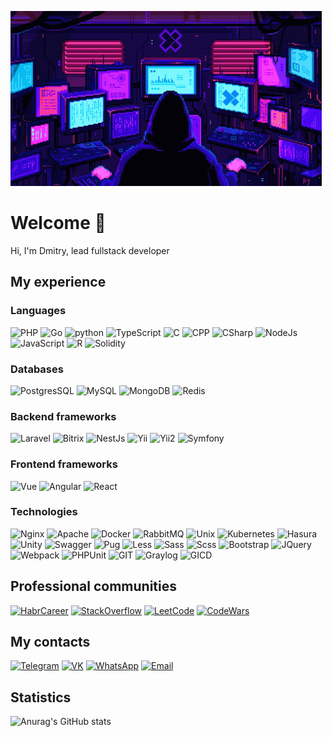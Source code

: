 ![Header](https://raw.githubusercontent.com/Brotiger/Brotiger/main/assets/header.gif)
# Welcome 👋
Hi, I'm Dmitry, lead fullstack developer

## My experience
### Languages
![PHP](https://img.shields.io/badge/PHP-1437AD?style=for-the-badge&logo=php&logoColor=FFFFFF)
![Go](https://img.shields.io/badge/go-4A5ED7?style=for-the-badge&logo=go&logoColor=FFFFFF)
![python](https://img.shields.io/badge/python-0969A2?style=for-the-badge&logo=python&logoColor=FFFFFF)
![TypeScript](https://img.shields.io/badge/TypeScript-007ACC?style=for-the-badge&logo=typescript&logoColor=FFFFFF)
![C](https://img.shields.io/badge/C-4869D6?style=for-the-badge&logo=c&logoColor=FFFFFF)
![CPP](https://img.shields.io/badge/C++-600CAC?style=for-the-badge)
![CSharp](https://img.shields.io/badge/CSharp-8106A9?style=for-the-badge&logo=csharp&logoColor=FFFFFF)
![NodeJs](https://img.shields.io/badge/Node.js-43853D?style=for-the-badge&logo=node.js&logoColor=FFFFFF)
![JavaScript](https://img.shields.io/badge/JavaScript-FFFF00?style=for-the-badge&logo=JavaScript&logoColor=000000)
![R](https://img.shields.io/badge/R-6B6B6B?style=for-the-badge&logo=r&logoColor=FFFFFF)
![Solidity](https://img.shields.io/badge/Solidity-000000?style=for-the-badge&logo=solidity&logoColor=FFFFFF)

### Databases
![PostgresSQL](https://img.shields.io/badge/Postgresql-%23316192?style=for-the-badge&logo=postgresql&logoColor=FFFFFF)
![MySQL](https://img.shields.io/badge/MySQL-003545?style=for-the-badge&logo=mysql&logoColor=white)
![MongoDB](https://img.shields.io/badge/MongoDB-%234ea94b?style=for-the-badge&logo=mongodb&logoColor=FFFFFF)
![Redis](https://img.shields.io/badge/Redis-%23DD0031?style=for-the-badge&logo=redis&logoColor=white)

### Backend frameworks
![Laravel](https://img.shields.io/badge/Laravel-D6D6D6?style=for-the-badge&logo=laravel&logoColor=%23E0234E)
![Bitrix](https://img.shields.io/badge/Bitrix-437DD4?style=for-the-badge)
![NestJs](https://img.shields.io/badge/NestJs-%23E0234E?style=for-the-badge&logo=nestjs&logoColor=FFFFFF)
![Yii](https://img.shields.io/badge/Yii-FF7400?style=for-the-badge)
![Yii2](https://img.shields.io/badge/Yii2-FF9200?style=for-the-badge)
![Symfony](https://img.shields.io/badge/Symfony-000000?style=for-the-badge&logo=symfony&logoColor=FFFFFF)

### Frontend frameworks
![Vue](https://img.shields.io/badge/Vue-78E700?style=for-the-badge)
![Angular](https://img.shields.io/badge/Angular-%23E0234E?style=for-the-badge&logo=angular&logoColor=FFFFFF)
![React](https://img.shields.io/badge/React-000000?style=for-the-badge&logo=react&logoColor=FFFFFF)

### Technologies
![Nginx](https://img.shields.io/badge/Nginx-43853D?style=for-the-badge&logo=nginx&logoColor=FFFFFF)
![Apache](https://img.shields.io/badge/Apache-CB0077?style=for-the-badge&logo=apache&logoColor=FFFFFF)
![Docker](https://img.shields.io/badge/Docker-2A17B1?style=for-the-badge&logo=docker&logoColor=FFFFFF)
![RabbitMQ](https://img.shields.io/badge/RabbitMQ-%23E0234E?style=for-the-badge&logo=rabbitmq&logoColor=FFFFFF)
![Unix](https://img.shields.io/badge/Unix-FFFF00?style=for-the-badge&logo=linux&logoColor=000000)
![Kubernetes](https://img.shields.io/badge/Kubernetes-007ACC?style=for-the-badge&logo=kubernetes&logoColor=FFFFFF)
![Hasura](https://img.shields.io/badge/Hasura-%23316192?style=for-the-badge&logo=hasura&logoColor=FFFFFF)
![Unity](https://img.shields.io/badge/Unity-000000?style=for-the-badge&logo=unity&logoColor=FFFFFF)
![Swagger](https://img.shields.io/badge/Swagger-%234ea94b?style=for-the-badge&logo=swagger&logoColor=FFFFFF)
![Pug](https://img.shields.io/badge/Pug-FFC600?style=for-the-badge&logo=pug&logoColor=FFFFFF)
![Less](https://img.shields.io/badge/Less-4A5ED7?style=for-the-badge&logo=less&logoColor=FFFFFF)
![Sass](https://img.shields.io/badge/Sass-B70094?style=for-the-badge&logo=sass&logoColor=FFFFFF)
![Scss](https://img.shields.io/badge/Scss-600CAC?style=for-the-badge)
![Bootstrap](https://img.shields.io/badge/Bootstrap-8506A9?style=for-the-badge&logo=bootstrap&logoColor=FFFFFF)
![JQuery](https://img.shields.io/badge/JQuery-%23316192?style=for-the-badge&logo=jquery&logoColor=FFFFFF)
![Webpack](https://img.shields.io/badge/Webpack-4286D3?style=for-the-badge&logo=webpack&logoColor=FFFFFF)
![PHPUnit](https://img.shields.io/badge/PHPUnit-4869D6?style=for-the-badge)
![GIT](https://img.shields.io/badge/GIT-%23DD0031?style=for-the-badge&logo=git&logoColor=FFFFFF)
![Graylog](https://img.shields.io/badge/Graylog-6B6B6B?style=for-the-badge&logo=graylog&logoColor=FFFFFF)
![GICD](https://img.shields.io/badge/CI/CD-FF7400?style=for-the-badge&logo=gitlab&logoColor=FFFFFF)

## Professional communities
[![HabrCareer](https://img.shields.io/badge/HabrCareer-4286D3?style=for-the-badge&logo=habr&logoColor=FFFFFF)](https://career.habr.com/brotiger63)
[![StackOverflow](https://img.shields.io/badge/StackOverflow-000000?style=for-the-badge&logo=stackoverflow&logoColor=FFFFFF)](https://stackoverflow.com/users/19689809/brotiger)
[![LeetCode](https://img.shields.io/badge/LeetCode-FF7400?style=for-the-badge&logo=leetcode&logoColor=FFFFFF)](https://leetcode.com/Brotiger/)
[![CodeWars](https://img.shields.io/badge/CodeWars-%23DD0031?style=for-the-badge&logo=codewars&logoColor=FFFFFF)](https://www.codewars.com/users/Brotiger63)

## My contacts
[![Telegram](https://img.shields.io/badge/Telegram-4286D3?style=for-the-badge&logo=telegram&logoColor=FFFFFF)](https://t.me/brotiger63)
[![VK](https://img.shields.io/badge/VK-4869D6?style=for-the-badge&logo=vk&logoColor=FFFFFF)](https://vk.com/brotiger63)
[![WhatsApp](https://img.shields.io/badge/WhatsApp-%234ea94b?style=for-the-badge&logo=whatsapp&logoColor=FFFFFF)](https://wa.me/79370705198)
[![Email](https://img.shields.io/badge/Email-FFFF00?style=for-the-badge&logo=gmail)](mailto:dimka@bdima.ru)

## Statistics
![Anurag's GitHub stats](https://github-readme-stats.vercel.app/api?username=brotiger&count_private=true&show_icons=true)